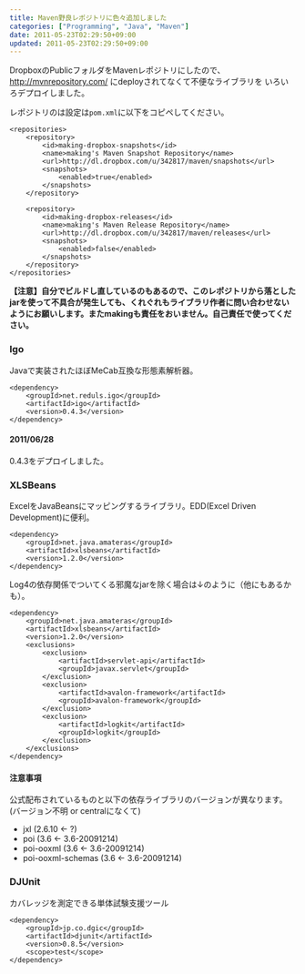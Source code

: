 ```yaml
---
title: Maven野良レポジトリに色々追加しました
categories: ["Programming", "Java", "Maven"]
date: 2011-05-23T02:29:50+09:00
updated: 2011-05-23T02:29:50+09:00
---
```


DropboxのPublicフォルダをMavenレポジトリにしたので、http://mvnrepository.com/ にdeployされてなくて不便なライブラリを
いろいろデプロイしました。

レポジトリのは設定は`pom.xml`に以下をコピペしてください。

    <repositories>
        <repository>
            <id>making-dropbox-snapshots</id>
            <name>making's Maven Snapshot Repository</name>
            <url>http://dl.dropbox.com/u/342817/maven/snapshots</url>
            <snapshots>
                <enabled>true</enabled>
            </snapshots>
        </repository>

        <repository>
            <id>making-dropbox-releases</id>
            <name>making's Maven Release Repository</name>
            <url>http://dl.dropbox.com/u/342817/maven/releases</url>
            <snapshots>
                <enabled>false</enabled>
            </snapshots>
        </repository>
    </repositories>


**【注意】自分でビルドし直しているのもあるので、このレポジトリから落としたjarを使って不具合が発生しても、くれぐれもライブラリ作者に問い合わせないようにお願いします。またmakingも責任をおいません。自己責任で使ってください。**

### Igo
Javaで実装されたほぼMeCab互換な形態素解析器。

    <dependency>
        <groupId>net.reduls.igo</groupId>
        <artifactId>igo</artifactId>
        <version>0.4.3</version>
    </dependency>

#### 2011/06/28
0.4.3をデプロイしました。

### XLSBeans
ExcelをJavaBeansにマッピングするライブラリ。EDD(Excel Driven Development)に便利。

    <dependency>
        <groupId>net.java.amateras</groupId>
        <artifactId>xlsbeans</artifactId>
        <version>1.2.0</version>
    </dependency>

Log4の依存関係でついてくる邪魔なjarを除く場合は↓のように（他にもあるかも）。

    <dependency>
        <groupId>net.java.amateras</groupId>
        <artifactId>xlsbeans</artifactId>
        <version>1.2.0</version>
        <exclusions>
            <exclusion>
                <artifactId>servlet-api</artifactId>
                <groupId>javax.servlet</groupId>
            </exclusion>
            <exclusion>
                <artifactId>avalon-framework</artifactId>
                <groupId>avalon-framework</groupId>
            </exclusion>
            <exclusion>
                <artifactId>logkit</artifactId>
                <groupId>logkit</groupId>
            </exclusion>
        </exclusions>
    </dependency>

#### 注意事項
公式配布されているものと以下の依存ライブラリのバージョンが異なります。(バージョン不明 or centralになくて)

 - jxl (2.6.10 ← ?)
 - poi (3.6 ← 3.6-20091214)
 - poi-ooxml (3.6 ← 3.6-20091214)
 - poi-ooxml-schemas (3.6 ← 3.6-20091214)

### DJUnit
カバレッジを測定できる単体試験支援ツール

    <dependency>
        <groupId>jp.co.dgic</groupId>
        <artifactId>djunit</artifactId>
        <version>0.8.5</version>
        <scope>test</scope>
    </dependency>

